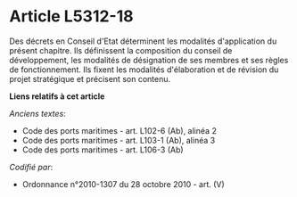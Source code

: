 # Article L5312-18

Des décrets en Conseil d'Etat déterminent les modalités d'application du présent chapitre. Ils définissent la composition du
conseil de développement, les modalités de désignation de ses membres et ses règles de fonctionnement. Ils fixent les
modalités d'élaboration et de révision du projet stratégique et précisent son contenu.

**Liens relatifs à cet article**

_Anciens textes_:

  - Code des ports maritimes - art. L102-6 (Ab), alinéa 2
  - Code des ports maritimes - art. L103-1 (Ab), alinéa 3
  - Code des ports maritimes - art. L106-3 (Ab)

_Codifié par_:

  - Ordonnance n°2010-1307 du 28 octobre 2010 - art. (V)
